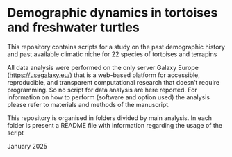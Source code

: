 # Demographic dynamics in tortoises and freshwater turtles

This repository contains scripts for a study on the past demographic history and past available climatic niche for 22 species of tortoises and terrapins

All data analysis were performed on the only server Galaxy Europe (https://usegalaxy.eu/) that is a web-based platform for accessible, reproducible, and transparent computational research that doesn’t require programming. So no script for data analysis are here reported. For information on how to perform (software and option used) the analysis please refer to materials and methods of the manuscript.

This repository is organised in folders divided by main analysis. In each folder is present a README file with information regarding the usage of the script

January 2025
